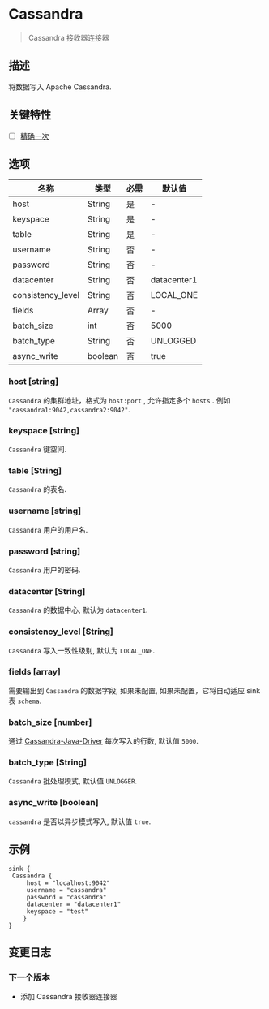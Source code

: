 # Cassandra

> Cassandra 接收器连接器

## 描述

将数据写入 Apache Cassandra.

## 关键特性

- [ ] [精确一次](../../concept/connector-v2-features.md)

## 选项

|       名称           |  类型  | 必需 | 默认值 |
|-------------------|---------|----|---------------|
| host              | String  | 是  | -             |
| keyspace          | String  | 是  | -             |
| table             | String  | 是  | -             |
| username          | String  | 否  | -             |
| password          | String  | 否 | -             |
| datacenter        | String  | 否 | datacenter1   |
| consistency_level | String  | 否 | LOCAL_ONE     |
| fields            | Array   | 否 | -             |
| batch_size        | int     | 否 | 5000          |
| batch_type        | String  | 否 | UNLOGGED      |
| async_write       | boolean | 否 | true          |

### host [string]

`Cassandra` 的集群地址，格式为 `host:port` , 允许指定多个 `hosts` . 例如
`"cassandra1:9042,cassandra2:9042"`.

### keyspace [string]

`Cassandra` 键空间.

### table [String]

`Cassandra` 的表名.

### username [string]

`Cassandra` 用户的用户名.

### password [string]

`Cassandra` 用户的密码.

### datacenter [String]

`Cassandra` 的数据中心, 默认为 `datacenter1`.

### consistency_level [String]

`Cassandra` 写入一致性级别, 默认为 `LOCAL_ONE`.

### fields [array]

需要输出到 `Cassandra` 的数据字段, 如果未配置, 如果未配置，它将自动适应 sink 表 `schema`.

### batch_size [number]

通过 [Cassandra-Java-Driver](https://github.com/datastax/java-driver) 每次写入的行数,
默认值 `5000`.

### batch_type [String]

`Cassandra` 批处理模式, 默认值 `UNLOGGER`.

### async_write [boolean]

`cassandra` 是否以异步模式写入, 默认值 `true`.

## 示例

```hocon
sink {
 Cassandra {
     host = "localhost:9042"
     username = "cassandra"
     password = "cassandra"
     datacenter = "datacenter1"
     keyspace = "test"
    }
}
```

## 变更日志

### 下一个版本

- 添加 Cassandra 接收器连接器

